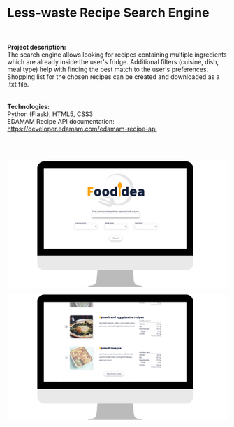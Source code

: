 # Less-waste Recipe Search Engine
 <br /> <br />
<b>**Project description:** </b>
<br />
The search engine allows looking for recipes containing multiple ingredients which are already inside the user's fridge. Additional filters (cuisine, dish, meal type) help with finding the best match to the user's preferences. Shopping list for the chosen recipes can be created and downloaded as a .txt file.
<br /> <br /> <br />
<b>**Technologies:** </b> <br />
Python (Flask), HTML5, CSS3 <br />
EDAMAM Recipe API documentation: https://developer.edamam.com/edamam-recipe-api <br /> <br /> <br /> <br />


![Main page image](static/images/main.png?raw=true "Main")



![Main page image](static/images/results.png?raw=true "Main")

